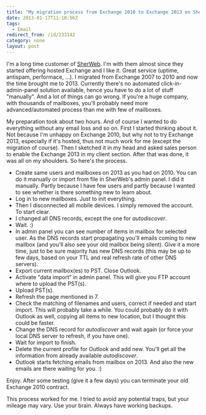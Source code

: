 ```yaml
---
title: "My migration process from Exchange 2010 to Exchange 2013 on SherWeb"
date: 2013-01-17T11:10:56Z
tags:
  - Email
redirect_from: /id/233142
category: none
layout: post
---
```

I'm a long time customer of [SherWeb][1]. I'm with them almost since they started offering hosted Exchange and I like it. Great service (uptime, antispam, performace, ...). I migrated from Exchange 2007 to 2010 and now the time brought me to 2013. Currently there's no automated click-in-admin-panel solution available, hence you have to do a lot of stuff "manually". And a lot of things can go wrong. If you're a huge company, with thousands of mailboxes, you'll probably need more advanced/automated process than me with few of mailboxes.

<!-- excerpt -->

My preparation took about two hours. And of course I wanted to do everything without any email loss and so on. First I started thinking about it. Not because I'm unhappy on Exchange 2010, but why not to try Exchange 2013, especially if it's hosted, thus not much work for me (except the migration of course). Then I sketched it in my head and asked sales person to enable the Exchange 2013 in my client section. After that was done, it was all on my shoulders. So here's the process.

*	Create same users and mailboxes on 2013 as you had on 2010. You can do it manually or import from file in SherWeb's admin panel. I did it manually. Partly because I have few users and partly because I wanted to see whether is there something new to learn about.
*	Log in to new mailboxes. Just to init everything.
*	Then I disconnected all mobile devices. I simply removed the account. To start clear.
*	I changed all DNS records, except the one for _autodiscover_.
*	Wait. :)
*	In admin panel you can see number of items in mailbox for selected user. As the DNS records start propagating you'll emails coming to new mailbox (and you'll also see your old mailbox being silent). Give it a more time, just to be sure majority has new DNS records (this may be up to few days, based on your TTL and real refresh rate of other DNS servers).
*	Export current mailbox(es) to PST. Close Outlook.
*	Activate "data import" in admin panel. This will give you FTP account where to upload the PST(s).
*	Upload PST(s).
*	Refresh the page mentioned in 7.
*	Check the matching of filenames and users, correct if needed and start import. This will probably take a while. You could probably do it with Outlook as well, copying all items to new location, but I thought this could be faster.
*	Change the DNS record for _autodiscover_ and wait again (or force your local DNS server to refresh, if you have one).
*	Wait for import to finish.
*	Delete the current profile for Outlook and add new. You'll get all the information from already available _autodiscover_.
*	Outlook starts fetching emails from mailbox on 2013. And also the new emails are there waiting for you. :)

Enjoy. After some testing (give it a few days) you can terminate your old Exchange 2010 contract.

This process worked for me. I tried to avoid any potential traps, but your mileage may vary. Use your brain. Always have working backups.

[1]: http://www.sherweb.com